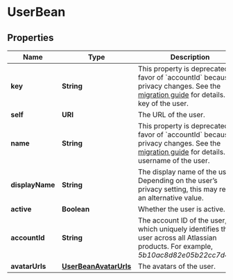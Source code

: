 

# UserBean

## Properties

Name | Type | Description | Notes
------------ | ------------- | ------------- | -------------
**key** | **String** | This property is deprecated in favor of &#x60;accountId&#x60; because of privacy changes. See the [migration guide](https://developer.atlassian.com/cloud/jira/platform/deprecation-notice-user-privacy-api-migration-guide/) for details.   The key of the user. |  [optional]
**self** | **URI** | The URL of the user. |  [optional]
**name** | **String** | This property is deprecated in favor of &#x60;accountId&#x60; because of privacy changes. See the [migration guide](https://developer.atlassian.com/cloud/jira/platform/deprecation-notice-user-privacy-api-migration-guide/) for details.   The username of the user. |  [optional]
**displayName** | **String** | The display name of the user. Depending on the user’s privacy setting, this may return an alternative value. |  [optional]
**active** | **Boolean** | Whether the user is active. |  [optional]
**accountId** | **String** | The account ID of the user, which uniquely identifies the user across all Atlassian products. For example, *5b10ac8d82e05b22cc7d4ef5*. |  [optional]
**avatarUrls** | [**UserBeanAvatarUrls**](UserBeanAvatarUrls.md) | The avatars of the user. |  [optional]



